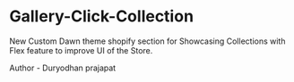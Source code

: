 # Gallery-Click-Collection

New Custom Dawn theme shopify section for Showcasing Collections with Flex feature to improve UI of the Store.

Author - Duryodhan prajapat
